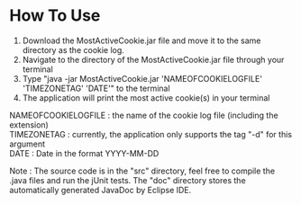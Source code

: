 # How To Use
1) Download the MostActiveCookie.jar file and move it to the same directory as the cookie log.
2) Navigate to the directory of the MostActiveCookie.jar file through your terminal
3) Type "java -jar MostActiveCookie.jar 'NAMEOFCOOKIELOGFILE' 'TIMEZONETAG' 'DATE'" to the terminal
4) The application will print the most active cookie(s) in your terminal

NAMEOFCOOKIELOGFILE : the name of the cookie log file (including the extension) <br />
TIMEZONETAG : currently, the application only supports the tag "-d" for this argument <br />
DATE : Date in the format YYYY-MM-DD <br />

Note : The source code is in the "src" directory, feel free to compile the .java files and run the jUnit tests. The "doc" directory stores the automatically generated JavaDoc by Eclipse IDE.

